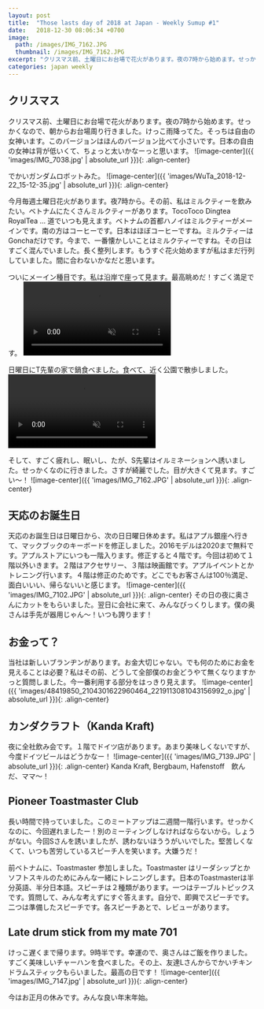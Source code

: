 ```yaml
---
layout: post
title:  "Those lasts day of 2018 at Japan - Weekly Sumup #1"
date:   2018-12-30 08:06:34 +0700
image:
  path: /images/IMG_7162.JPG
  thumbnail: /images/IMG_7162.JPG
excerpt: "クリスマス前、土曜日にお台場で花火があります。夜の7時から始めます。せっかくなので、朝からお台場周り行きました。けっこ雨降ってた。そっちは自由の女神います。このバージョンはほんのバージョン比べて小さいです。日本の自由の女神は背が低いくて、ちょっと太いかなーっと思います。"
categories: japan weekly
---
```

## クリスマス
クリスマス前、土曜日にお台場で花火があります。夜の7時から始めます。せっかくなので、朝からお台場周り行きました。けっこ雨降ってた。そっちは自由の女神います。このバージョンはほんのバージョン比べて小さいです。日本の自由の女神は背が低いくて、ちょっと太いかなーっと思います。
![image-center]({{ 'images/IMG_7038.jpg' | absolute_url }}){: .align-center}

でかいガンダムロボットみた。
![image-center]({{ 'images/WuTa_2018-12-22_15-12-35.jpg' | absolute_url }}){: .align-center}

今月毎週土曜日花火があります。夜7時から。その前、私はミルクティーを飲みたい。ベトナムにたくさんミルクティーがあります。TocoToco Dingtea RoyalTea ... 道でいつも見えます。ベトナムの首都ハノイはミルクティーがメーインです。南の方はコーヒーです。日本はほぼコーヒーですね。ミルクティーはGonchaだけです。今まで、一番懐かしいことはミルクティーですね。その日はすごく混んでいました。長く整列します。もうすぐ花火始めますが私はまだ行列していました。間に合わないかなだと思います。

ついにメーイン種目です。私は沿岸で座って見ます。最高眺めだ！すごく満足です。
<video muted autoplay controls>
    <source src="images/XiaoYing_Video_1545494926489.mp4/myvideo.mp4" type="video/mp4">
</video>

日曜日にT先輩の家で鍋食べました。食べて、近く公園で散歩しました。
<video muted autoplay controls>
    <source src="images/IMG_7042.MOV" type="video/mp4">
</video>

そして、すごく疲れし、眠いし、たが、S先輩はイルミネーションへ誘いました。せっかくなのに行きました。さすが綺麗でした。目が大きくて見ます。すごい〜！
![image-center]({{ 'images/IMG_7162.JPG' | absolute_url }}){: .align-center}

## 天応のお誕生日
天応のお誕生日は日曜日から、次の日日曜日休めます。私はアプル銀座へ行きて、マックブックのキーボードを修正しました。2016モデルは2020まで無料です。アプルストアにいつも一階入ります。修正すると４階です。今回は初めて１階以外いきます。２階はアクセサリー、３階は映画館です。アプルイベントとかトレニング行います。４階は修正のためです。どこでもお客さんは100％満足、面白いいい、帰らないいと感じます。
![image-center]({{ 'images/IMG_7102.JPG' | absolute_url }}){: .align-center}
その日の夜に奥さんにカットをもらいました。翌日に会社に来て、みんなびっくりします。僕の奥さんは手先が器用じゃん〜！いつも誇ります！

## お金って？
当社は新しいブランヂンがあります。お金大切じゃない。でも何のためにお金を見えることは必要？私はその前、どうして全部僕のお金どうやて無くなりますかっと質問しました。今一番利用する部分をはっきり見えます。
![image-center]({{ 'images/48419850_2104301622960464_2219113081043156992_o.jpg' | absolute_url }}){: .align-center}

## カンダクラフト（Kanda Kraft)
夜に全社飲み会です。１階でドイツ店があります。あまり美味しくないですが、今度ドイツビールはどうかなー！
![image-center]({{ 'images/IMG_7139.JPG' | absolute_url }}){: .align-center}
Kanda Kraft, Bergbaum, Hafenstoff　飲んだ、ママ〜！

## Pioneer Toastmaster Club
長い時間で持っていました。このミートアップは二週間一階行います。せっかくなのに、今回遅れましたー！別のミーティングしなければならないから。しょうがない。今回Sさんを誘いましたが、誘わないほううがいいでした。堅苦しくなくて、いつも苦労しているスピーチ人を笑います。大嫌うだ！

前ベトナムに、Toastmaster 参加しました。Toastmaster はリーダシップとかソフトスキルのためにみんな一緒にトレニングします。日本のToastmasterは半分英語、半分日本語。スピーチは２種類があります。一つはテーブルトピックスです。質問して、みんな考えずにすぐ答えます。自分で、即興でスピーチです。二つは準備したスピーチです。各スピーチあとで、レビューがあります。

## Late drum stick from my mate 701
けっこ遅くまで帰ります。9時半です。幸運ので、奥さんはご飯を作りました。すごく美味しいチャーハンを食べました。その上、友達Lさんからでかいチキンドラムスティックもらいました。最高の日です！
![image-center]({{ 'images/IMG_7147.jpg' | absolute_url }}){: .align-center}

今はお正月の休みです。みんな良い年末年始。

